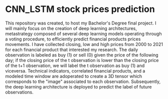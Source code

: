 # CNN_LSTM stock prices prediction
This repository was created, to host my Bachelor's Degree final project. I will mainly focus on the creation of deep learning architectures, metastrategy composed of several deep learning models operating through a voting procedure, to efficiently predict financial products prices movements. I have collected closing, low and high prices from 2000 to 2021 for each financial product that interested my research. The daily observation is labeled as buy (1) or sell (0) given the price of the following day; if the closing price of the t observation is lower than the closing price of the t+1 observation, we will label the t observation as buy (1) and viceversa. Technical indicators, correlated financial products, and a modeled time window are adoperated to create a 3D tensor which corresponds to the "image" associated to each observation. Subsequently, the deep learning architecture is deployed to predict the label of future observations.
